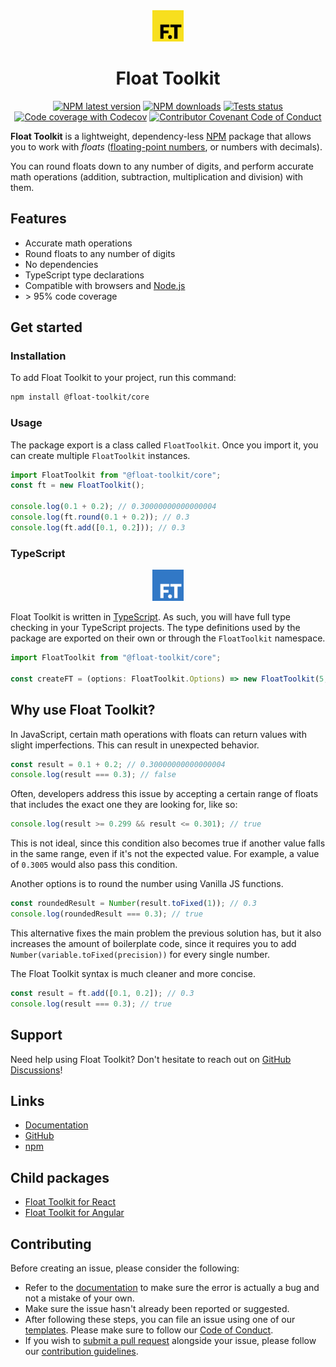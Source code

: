 <div align="center" style="margin-bottom: 0.5rem">
	<img src="https://raw.githubusercontent.com/float-toolkit/core/HEAD/media/ftlogo.svg" width="50" />
</div>

<div align="center">

# Float Toolkit

[![NPM latest version](https://img.shields.io/npm/v/@float-toolkit/core?label=version&logo=npm)](https://npmjs.com/package/@float-toolkit/core)
[![NPM downloads](https://img.shields.io/npm/dt/@float-toolkit/core?logo=npm)](https://npmjs.com/package/@float-toolkit/core)
[![Tests status](https://img.shields.io/github/actions/workflow/status/float-toolkit/core/testWithJest.yml?branch=master&label=tests&logo=jest)](https://github.com/float-toolkit/core/actions/workflows/testWithJest.yml)
[![Code coverage with Codecov](https://img.shields.io/codecov/c/github/float-toolkit/core/tests?logo=codecov&logoColor=white)](https://codecov.io/gh/float-toolkit/core)
[![Contributor Covenant Code of Conduct](https://img.shields.io/badge/Contributor%20Covenant-2.1-5e0d73)](https://github.com/float-toolkit/core/blob/master/.github/CODE_OF_CONDUCT.md)

</div>

**Float Toolkit** is a lightweight, dependency-less [NPM](https://npmjs.com) package that allows you to work with _floats_
([floating-point numbers](https://en.wikipedia.org/wiki/Floating-point_arithmetic), or numbers with decimals).

You can round floats down to any number of digits, and perform accurate math operations (addition, subtraction, multiplication and
division) with them.

## Features

-   Accurate math operations
-   Round floats to any number of digits
-   No dependencies
-   TypeScript type declarations
-   Compatible with browsers and [Node.js](https://nodejs.org)
-   \> 95% code coverage

## Get started

### Installation

To add Float Toolkit to your project, run this command:

```bash
npm install @float-toolkit/core
```

### Usage

The package export is a class called `FloatToolkit`. Once you import it, you can create multiple `FloatToolkit` instances.

```js
import FloatToolkit from "@float-toolkit/core";
const ft = new FloatToolkit();

console.log(0.1 + 0.2); // 0.30000000000000004
console.log(ft.round(0.1 + 0.2)); // 0.3
console.log(ft.add([0.1, 0.2])); // 0.3
```

### TypeScript

<div align="center" style="margin: 0.5rem 0">
	<img src="https://raw.githubusercontent.com/float-toolkit/core/HEAD/media/tsftlogo.svg" width="50" />
</div>

Float Toolkit is written in [TypeScript](https://typescriptlang.org). As such, you will have full type checking in your TypeScript
projects. The type definitions used by the package are exported on their own or through the `FloatToolkit` namespace.

```ts
import FloatToolkit from "@float-toolkit/core";

const createFT = (options: FloatToolkit.Options) => new FloatToolkit(5, options);
```

## Why use Float Toolkit?

In JavaScript, certain math operations with floats can return values with slight imperfections. This can result in unexpected
behavior.

```js
const result = 0.1 + 0.2; // 0.30000000000000004
console.log(result === 0.3); // false
```

Often, developers address this issue by accepting a certain range of floats that includes the exact one they are looking for, like
so:

```js
console.log(result >= 0.299 && result <= 0.301); // true
```

This is not ideal, since this condition also becomes true if another value falls in the same range, even if it's not the expected
value. For example, a value of `0.3005` would also pass this condition.

Another options is to round the number using Vanilla JS functions.

```js
const roundedResult = Number(result.toFixed(1)); // 0.3
console.log(roundedResult === 0.3); // true
```

This alternative fixes the main problem the previous solution has, but it also increases the amount of boilerplate code, since it
requires you to add `Number(variable.toFixed(precision))` for every single number.

The Float Toolkit syntax is much cleaner and more concise.

```js
const result = ft.add([0.1, 0.2]); // 0.3
console.log(result === 0.3); // true
```

## Support

Need help using Float Toolkit? Don't hesitate to reach out on
[GitHub Discussions](https://github.com/float-toolkit/core/discussions/categories/q-a)!

## Links

-   [Documentation](https://float-toolkit.web.app)
-   [GitHub](https://github.com/float-toolkit/core)
-   [npm](https://npmjs.com/package/@float-toolkit/core)

## Child packages

-   [Float Toolkit for React](https://npmjs.com/package/@float-toolkit/react)
-   [Float Toolkit for Angular](https://npmjs.com/package/@float-toolkit/angular)

## Contributing

Before creating an issue, please consider the following:

-   Refer to the [documentation](https://float-toolkit.web.app) to make sure the error is actually a bug and not a mistake of your
    own.
-   Make sure the issue hasn't already been reported or suggested.
-   After following these steps, you can file an issue using one of our
    [templates](https://github.com/float-toolkit/core/issues/new/choose). Please make sure to follow our
    [Code of Conduct](https://github.com/float-toolkit/core/blob/master/.github/CODE_OF_CONDUCT.md).
-   If you wish to [submit a pull request](https://github.com/float-toolkit/core/compare) alongside your issue, please follow our
    [contribution guidelines](https://github.com/float-toolkit/core/blob/master/.github/CONTRIBUTING.md).
